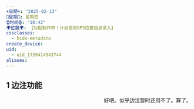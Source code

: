 ```yaml
---
☀️日期☀️: "2025-02-13"
📆星期📆: 星期四
⌚️时间⌚️: "10:42"
🌍位置🌍: 【功能制作中！计划使用GPS位置信息录入】
cssclasses:
  - hide-metadata
create_device: 
uid:
  - uid_1739414543744
aliases:
---
```

 ## 1 边注功能

<p align="right" class="callout-asides">好吧。似乎边注暂时还用不了。算了。</p>
